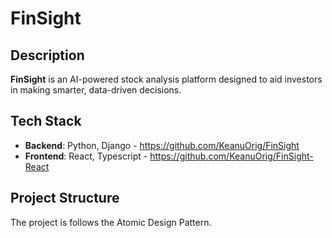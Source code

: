 # FinSight

## Description
**FinSight** is an AI-powered stock analysis platform designed to aid investors in making smarter, data-driven decisions.

## Tech Stack
- **Backend**: Python, Django - https://github.com/KeanuOrig/FinSight
- **Frontend**: React, Typescript - https://github.com/KeanuOrig/FinSight-React
  
## Project Structure

The project is follows the Atomic Design Pattern.
